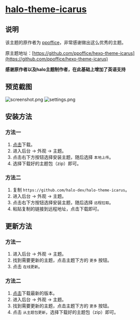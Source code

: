 <h1><a href="https://github.com/halo-dev/halo-theme-icarus" target="_blank">halo-theme-icarus</a></h1>

## 说明

该主题的原作者为 [ppoffice](https://github.com/ppoffice)，非常感谢做出这么优秀的主题。

原主题地址：[https://github.com/ppoffice/hexo-theme-icarus](https://github.com/ppoffice/hexo-theme-icarus)

**感谢原作者以及halo主题制作者，在此基础上增加了英语支持**

## 预览截图

![screenshot.png](https://i.loli.net/2019/08/24/qAZXw6Eo54PbQJ7.png)
![settings.png](https://i.loli.net/2019/08/24/7K6m3VZApyfhUqF.png)

## 安装方法

### 方法一

1. [点击](https://github.com/halo-dev/halo-theme-icarus/archive/master.zip)下载。
2. 进入后台 -> 外观 -> 主题。
3. 点击右下方按钮选择安装主题，随后选择 `本地上传`。
4. 选择下载好的主题包（zip）即可。

### 方法二

1. 复制 `https://github.com/halo-dev/halo-theme-icarus`。
2. 进入后台 -> 外观 -> 主题。
3. 点击右下方按钮选择安装主题，随后选择 `远程拉取`。
4. 粘贴复制的链接到远程地址，点击下载即可。

## 更新方法

### 方法一

1. 进入后台 -> 外观 -> 主题。
2. 找到需要更新的主题，点击主题下方的 `更多` 按钮。
3. 点击 `在线更新`。

### 方法二

1. [点击](https://github.com/halo-dev/halo-theme-icarus/archive/master.zip)下载最新的版本。
2. 进入后台 -> 外观 -> 主题。
3. 找到需要更新的主题，点击主题下方的 `更多` 按钮。
4. 点击 `从主题包更新`，选择下载好的主题包（zip）即可。
